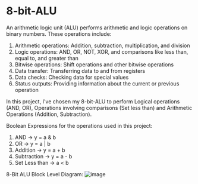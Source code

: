 # 8-bit-ALU

An arithmetic logic unit (ALU) performs arithmetic and logic operations on binary numbers. These operations include: 
1. Arithmetic operations: Addition, subtraction, multiplication, and division
2. Logic operations: AND, OR, NOT, XOR, and comparisons like less than, equal to, and greater than
3. Bitwise operations: Shift operations and other bitwise operations
4. Data transfer: Transferring data to and from registers
5. Data checks: Checking data for special values
6. Status outputs: Providing information about the current or previous operation



In this project, I've chosen my 8-bit-ALU to perform Logical operations (AND, OR), Operations involving comparisons (Set less than) and Arithmetic Operations (Addition, Subtraction).  

Boolean Expressions for the operations used in this project:
1. AND -> y = a & b
2. OR -> y = a | b
3. Addition -> y = a + b
4. Subtraction -> y = a - b
5. Set Less than -> a < b

8-Bit ALU Block Level Diagram:
![image](https://github.com/user-attachments/assets/5b029ddc-2e86-4cd9-b923-fc3b1c087544)



